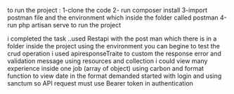 to run the project :
1-clone the code
2- run composer install 
3-import postman file and the environment which inside the folder called postman 
4-run php artisan serve to run the project

i completed the task ..used Restapi with the post man which there is in a folder inside the project using the environment you can begine to test the crud operation 
i used apiresponseTraite to custom the response error and validation message 
using resources and collection i could view many experience inside one job (array of object)
using carbon and format function to view date in the format demanded
started with login and using sanctum so  API request must use Bearer token in authentication

